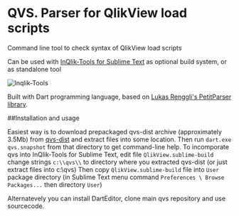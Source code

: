 QVS. Parser for QlikView load scripts
================

Command line tool to check syntax of QlikView load scripts

Can be used with [InQlik-Tools for Sublime Text](https://github.com/inqlik/inqlik-tools) as optional build system, or as standalone tool

![Inqlik-Tools](http://inqlik.github.io/images/qvs_error.png)

Built with Dart programming language, based on [Lukas Renggli's PetitParser library](https://github.com/renggli/dart-petitparser).


##Installation and usage

Easiest way is to download prepackaged qvs-dist archive (approximately 3.5Mb) from [qvs-dist](https://github.com/inqlik/qvs-dist/archive/master.zip) and extract files into some location.
Then run `dart.exe qvs.snapshot` from that directory to get command-line help.
To incomporate qvs into InQlik-Tools for Sublime Text, edit file `QlikView.sublime-build` change strings `c:\\qvs\\` to directory where you extracted qvs-dist (or just extract files into c:\qvs)
Then copy `QlikView.sublime-build` file into `User` package directory (in Sublime Text menu command `Preferences \ Browse Packages...` then directory `User`)

Alternatevely you can install DartEditor, clone main qvs repository and use sourcecode. 